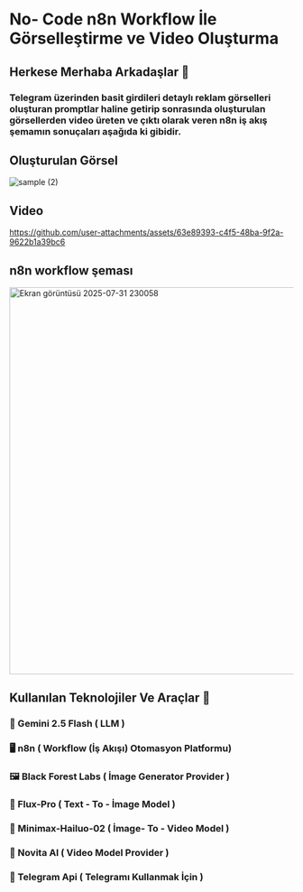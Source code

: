 # No- Code n8n Workflow İle Görselleştirme ve Video Oluşturma
## Herkese Merhaba Arkadaşlar 🚀

### Telegram üzerinden basit girdileri detaylı reklam görselleri oluşturan promptlar haline getirip sonrasında oluşturulan görsellerden video üreten ve çıktı olarak veren n8n iş akış şemamın sonuçaları aşağıda ki gibidir.

## Oluşturulan Görsel

![sample (2)](https://github.com/user-attachments/assets/dbe1df53-2f71-40a9-aa12-d0206e066a00)

## Video

https://github.com/user-attachments/assets/63e89393-c4f5-48ba-9f2a-9622b1a39bc6


## n8n workflow şeması

<img width="1668" height="686" alt="Ekran görüntüsü 2025-07-31 230058" src="https://github.com/user-attachments/assets/0cf27fab-b157-4c0b-ada9-a1398d20dedd" />


## Kullanılan Teknolojiler Ve Araçlar 🔧

### 🤖 Gemini 2.5 Flash ( LLM )
### 🖥 n8n ( Workflow (İş Akışı) Otomasyon Platformu)
### 🖼️ Black Forest Labs ( İmage Generator Provider )
### 🤖 Flux-Pro ( Text - To - İmage Model )
### 🤖 Minimax-Hailuo-02 ( İmage- To - Video Model )
### 🚀 Novita Al ( Video Model Provider )
### 📲 Telegram Api ( Telegramı Kullanmak İçin )
